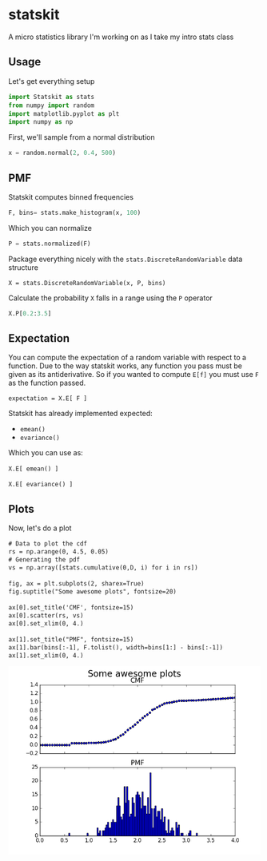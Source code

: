 # statskit
A micro statistics library I'm working on as I take my intro stats class

## Usage

Let's get everything setup
```python
import Statskit as stats
from numpy import random
import matplotlib.pyplot as plt
import numpy as np
```
First, we'll sample from a normal distribution
```python
x = random.normal(2, 0.4, 500)
```

## PMF
Statskit computes binned frequencies
```python
F, bins= stats.make_histogram(x, 100) 
```
Which you can normalize
```python
P = stats.normalized(F)    
```
Package everything nicely with the `stats.DiscreteRandomVariable` data structure

```
X = stats.DiscreteRandomVariable(x, P, bins)     
```

Calculate the probability `X` falls in a range using the `P` operator

```python
X.P[0.2:3.5]
```

## Expectation

You can compute the expectation of a random variable with respect to a function. Due to the way statskit works, any function you pass must be given as its antiderivative. So if you wanted to compute `E[f]` you must use `F` as the function passed. 

```
expectation = X.E[ F ]
```

Statskit has already implemented expected: 

- `emean()`
- `evariance()`

Which you can use as:

`X.E[ emean() ]`

`X.E[ evariance() ]`

## Plots

Now, let's do a plot
```
# Data to plot the cdf 
rs = np.arange(0, 4.5, 0.05)       
# Generating the pdf
vs = np.array([stats.cumulative(0,D, i) for i in rs])   

fig, ax = plt.subplots(2, sharex=True)
fig.suptitle("Some awesome plots", fontsize=20)

ax[0].set_title('CMF', fontsize=15)
ax[0].scatter(rs, vs)
ax[0].set_xlim(0, 4.)

ax[1].set_title("PMF", fontsize=15)
ax[1].bar(bins[:-1], F.tolist(), width=bins[1:] - bins[:-1])
ax[1].set_xlim(0, 4.)
```
 
 ![Image](https://raw.githubusercontent.com/theideasmith/statskit/master/dist.jpg)
